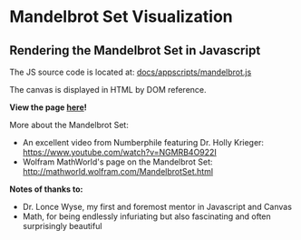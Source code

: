 # Mandelbrot Set Visualization
Rendering the Mandelbrot Set in Javascript
----
The JS source code is located at: [docs/appscripts/mandelbrot.js](https://github.com/LeosonH/mandelbrot-viz/tree/master/docs/appscripts/mandelbrot.js)

The canvas is displayed in HTML by DOM reference.

**View the page [here](https://leosonh.github.io/mandelbrot-viz/index.html)!**

More about the Mandelbrot Set:
- An excellent video from Numberphile featuring Dr. Holly Krieger:
https://www.youtube.com/watch?v=NGMRB4O922I
- Wolfram MathWorld's page on the Mandelbrot Set: 
http://mathworld.wolfram.com/MandelbrotSet.html

**Notes of thanks to:**
- Dr. Lonce Wyse, my first and foremost mentor in Javascript and Canvas
- Math, for being endlessly infuriating but also fascinating and often surprisingly beautiful
